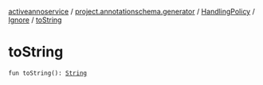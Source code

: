 [activeannoservice](../../../index.md) / [project.annotationschema.generator](../../index.md) / [HandlingPolicy](../index.md) / [Ignore](index.md) / [toString](./to-string.md)

# toString

`fun toString(): `[`String`](https://kotlinlang.org/api/latest/jvm/stdlib/kotlin/-string/index.html)